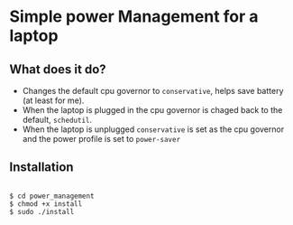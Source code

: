 # Simple power Management for a laptop

## What does it do?

- Changes the default cpu governor to `conservative`, helps save battery (at least for me).
- When the laptop is plugged in the cpu governor is chaged back to the default, `schedutil`.
- When the laptop is unplugged `conservative` is set as the cpu governor and the power profile is set to `power-saver`

## Installation

```

$ cd power_management
$ chmod +x install
$ sudo ./install

```